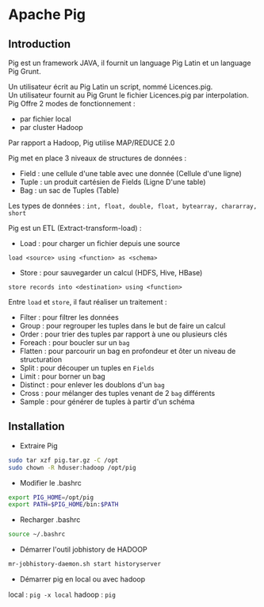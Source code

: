 # Apache Pig

## Introduction

Pig est un framework JAVA, il fournit un language Pig Latin et un language Pig Grunt.

Un utilisateur écrit au Pig Latin un script, nommé Licences.pig.  
Un utilisateur fournit au Pig Grunt le fichier Licences.pig par interpolation.  
Pig Offre 2 modes de fonctionnement :

* par fichier local
* par cluster Hadoop

Par rapport a Hadoop, Pig utilise MAP/REDUCE 2.0

Pig met en place 3 niveaux de structures de données :

* Field : une cellule d'une table avec une donnée (Cellule d'une ligne)
* Tuple : un produit cartésien de Fields (Ligne D'une table)
* Bag : un sac de Tuples (Table)

Les types de données : `int, float, double, float, bytearray, chararray, short`

Pig est un ETL (Extract-transform-load) :

* Load : pour charger un fichier depuis une source

`load <source> using <function> as <schema>`

* Store : pour sauvegarder un calcul (HDFS, Hive, HBase)

`store records into <destination> using <function>`

Entre `load` et `store`, il faut réaliser un traitement :

* Filter : pour filtrer les données
* Group : pour regrouper les tuples dans le but de faire un calcul
* Order : pour trier des tuples par rapport à une ou plusieurs clés
* Foreach : pour boucler sur un `bag`
* Flatten : pour parcourir un bag en profondeur et ôter un niveau de structuration
* Split : pour découper un tuples en `Fields`
* Limit : pour borner un bag
* Distinct : pour enlever les doublons d'un `bag`
* Cross : pour mélanger des tuples venant de 2 `bag` différents
* Sample : pour générer de tuples à partir d'un schéma

## Installation

* Extraire Pig

```sh
sudo tar xzf pig.tar.gz -C /opt
sudo chown -R hduser:hadoop /opt/pig
```

* Modifier le .bashrc

```sh
export PIG_HOME=/opt/pig
export PATH=$PIG_HOME/bin:$PATH
```

* Recharger .bashrc

```sh
source ~/.bashrc
```

* Démarrer l'outil jobhistory de HADOOP

```sh
mr-jobhistory-daemon.sh start historyserver
```

* Démarrer pig en local ou avec hadoop

local : `pig -x local`
hadoop : `pig`
